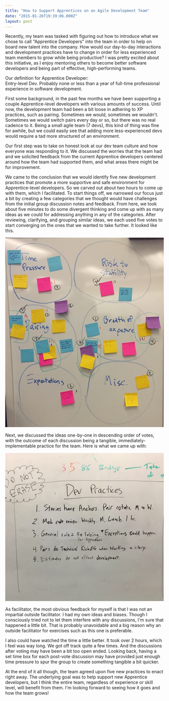 ```yaml
---
title: "How to Support Apprentices on an Agile Development Team"
date: "2015-01-26T19:39:06.000Z"
layout: post
---
```


Recently, my team was tasked with figuring out how to introduce what we chose to call "Apprentice
Developers" into the team in order to help on board new talent into the company. How would our
day-to-day interactions and development practices have to change in order for less experienced team
members to grow while being productive? I was pretty excited about this initiative, as I enjoy
mentoring others to become better software developers and being part of effective, high-performing
teams.

<!-- more -->

Our definition for Apprentice Developer: <br /> Entry-level Dev. Probably none or less than a year
of full-time professional experience in software development.

First some background, in the past few months we have been supporting a couple Apprentice-level
developers with various amounts of success. Until now, the development team had been a bit loose in
adhering to XP practices, such as pairing. Sometimes we would, sometimes we wouldn't. Sometimes we
would switch pairs every day or so, but there was no real cadence to it. Being a small agile team (7
devs), this kind of thing was fine for awhile, but we could easily see that adding more
less-experienced devs would require a tad more structured of an environment.

Our first step was to take on honest look at our dev team culture and how everyone was responding to
it. We discussed the worries that the team had and we solicited feedback from the current Apprentice
developers centered around how the team had supported them, and what areas there might be for
improvement.

We came to the conclusion that we would identify five new development practices that promote a more
supportive and safe environment for Apprentice-level developers. So we carved out about two hours to
come up with them, which I facilitated. To start things off, we narrowed our focus just a bit by
creating a few categories that we thought would have challenges from the initial group discussion
notes and feedback. From here, we took about five minutes to do some divergent thinking and come up
with as many ideas as we could for addressing anything in any of the categories. After reviewing,
clarifying, and grouping similar ideas, we each used five votes to start converging on the ones that
we wanted to take further. It looked like this.

![Dev team practices brainstorm](dev_practices_brainstorming.jpg)

Next, we discussed the ideas one-by-one in descending order of votes, with the outcome of each
discussion being a tangible, immediately-implementable practice for the team. Here is what we came
up with:

![Five new dev team practices](five_dev_practices.jpg)

As facilitator, the most obvious feedback for myself is that I was not an impartial outside
facilitator. I had my own ideas and biases. Though I consciously tried not to let them interfere
with any discussions, I'm sure that happened a little bit. That is probably unavoidable and a big
reason why an outside facilitator for exercises such as this one is preferable.

I also could have watched the time a little better. It took over 2 hours, which I feel was way long.
We got off track quite a few times. And the discussions after voting may have been a bit too open
ended. Looking back, having a set time box for each post-vote discussion may have provided just
enough time pressure to spur the group to create something tangible a bit quicker.

At the end of it all though, the team agreed upon five new practices to enact right away. The
underlying goal was to help support new Apprentice developers, but I think the entire team,
regardless of experience or skill level, will benefit from them. I'm looking forward to seeing how
it goes and how the team grows!
